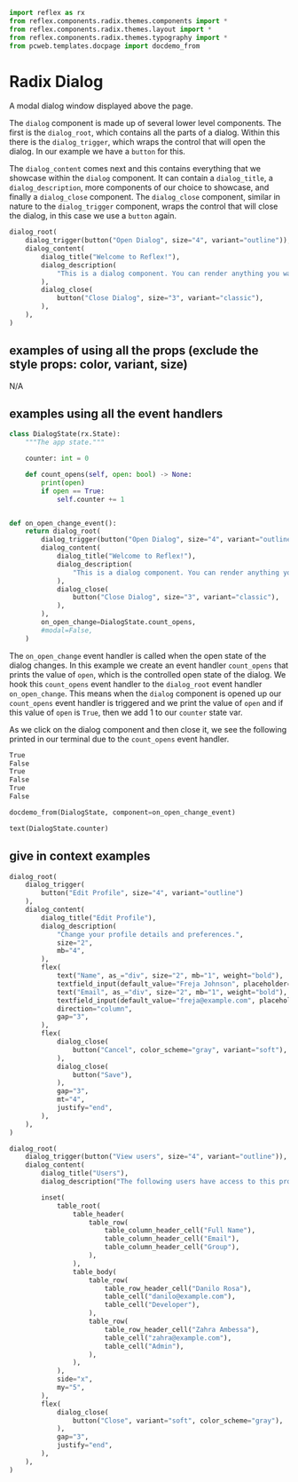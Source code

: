 ```python exec
import reflex as rx
from reflex.components.radix.themes.components import *
from reflex.components.radix.themes.layout import *
from reflex.components.radix.themes.typography import *
from pcweb.templates.docpage import docdemo_from
```

# Radix Dialog

A modal dialog window displayed above the page.

The `dialog` component is made up of several lower level components. The first is the `dialog_root`, which contains all the parts of a dialog. Within this there is the `dialog_trigger`, which wraps the control that will open the dialog. In our example we have a `button` for this. 

The `dialog_content` comes next and this contains everything that we showcase within the `dialog` component. It can contain a `dialog_title`, a `dialog_description`, more components of our choice to showcase, and finally a `dialog_close` component. The `dialog_close` component, similar in nature to the `dialog_trigger` component, wraps the control that will close the dialog, in this case we use a `button` again.


```python demo
dialog_root(
    dialog_trigger(button("Open Dialog", size="4", variant="outline")),
    dialog_content(
        dialog_title("Welcome to Reflex!"),
        dialog_description(
            "This is a dialog component. You can render anything you want in here.",
        ),
        dialog_close(
            button("Close Dialog", size="3", variant="classic"),
        ),
    ),
)
```





## examples of using all the props (exclude the style props: color, variant, size)

N/A

## examples using all the event handlers

```python exec
class DialogState(rx.State):
    """The app state."""

    counter: int = 0

    def count_opens(self, open: bool) -> None:
        print(open)
        if open == True:
            self.counter += 1


def on_open_change_event():
    return dialog_root(
        dialog_trigger(button("Open Dialog", size="4", variant="outline")),
        dialog_content(
            dialog_title("Welcome to Reflex!"),
            dialog_description(
                "This is a dialog component. You can render anything you want in here.",
            ),
            dialog_close(
                button("Close Dialog", size="3", variant="classic"),
            ),
        ),
        on_open_change=DialogState.count_opens,
        #modal=False,
    )
```

The `on_open_change` event handler is called when the open state of the dialog changes. In this example we create an event handler `count_opens` that prints the value of `open`, which is the controlled open state of the dialog. We hook this `count_opens` event handler to the `dialog_root` event handler `on_open_change`. This means when the `dialog` component is opened up our `count_opens` event handler is triggered and we print the value of `open` and if this value of `open` is `True`, then we add 1 to our `counter` state var. 

As we click on the dialog component and then close it, we see the following printed in our terminal due to the `count_opens` event handler.

```bash
True
False
True
False
True
False
```


```python eval
docdemo_from(DialogState, component=on_open_change_event)
```

```python demo
text(DialogState.counter)
```




## give in context examples 


```python demo
dialog_root(
    dialog_trigger(
        button("Edit Profile", size="4", variant="outline")
    ),
    dialog_content(
        dialog_title("Edit Profile"),
        dialog_description(
            "Change your profile details and preferences.",
            size="2",
            mb="4",
        ),
        flex(
            text("Name", as_="div", size="2", mb="1", weight="bold"),
            textfield_input(default_value="Freja Johnson", placeholder="Enter your name"),
            text("Email", as_="div", size="2", mb="1", weight="bold"),
            textfield_input(default_value="freja@example.com", placeholder="Enter your email"),
            direction="column",
            gap="3",
        ),
        flex(
            dialog_close(
                button("Cancel", color_scheme="gray", variant="soft"),
            ),
            dialog_close(
                button("Save"),
            ),
            gap="3",
            mt="4",
            justify="end",
        ),
    ),
)
```


```python demo
dialog_root(
    dialog_trigger(button("View users", size="4", variant="outline")),
    dialog_content(
        dialog_title("Users"),
        dialog_description("The following users have access to this project."),

        inset(
            table_root(
                table_header(
                    table_row(
                        table_column_header_cell("Full Name"),
                        table_column_header_cell("Email"),
                        table_column_header_cell("Group"),
                    ),
                ),
                table_body(
                    table_row(
                        table_row_header_cell("Danilo Rosa"),
                        table_cell("danilo@example.com"),
                        table_cell("Developer"),
                    ),
                    table_row(
                        table_row_header_cell("Zahra Ambessa"),
                        table_cell("zahra@example.com"),
                        table_cell("Admin"),
                    ),
                ),
            ),
            side="x",
            my="5",
        ),
        flex(
            dialog_close(
                button("Close", variant="soft", color_scheme="gray"),
            ),
            gap="3",
            justify="end",
        ),
    ),
)
```